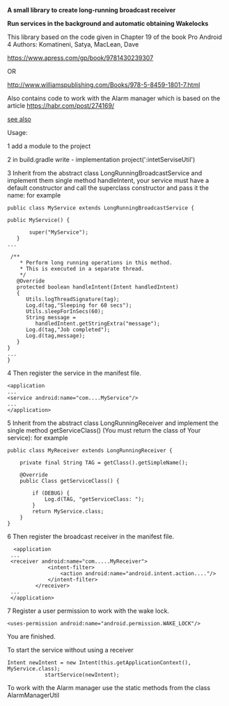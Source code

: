 **A small library to create long-running broadcast receiver**

**Run services in the background and automatic obtaining Wakelocks**

This library based on the code given in Chapter 19 of the book Pro Android 4
Authors: Komatineni, Satya, MacLean, Dave

https://www.apress.com/gp/book/9781430239307

OR

http://www.williamspublishing.com/Books/978-5-8459-1801-7.html

Also contains code to work with the Alarm manager which is based on the article
https://habr.com/post/274169/

[see also](https://github.com/DmitryStarkin/Long-running-service/blob/master/README.md)

Usage:

1 add a module to the project

2 in build.gradle write -  implementation project(':intetServiseUtil')

3  Inherit from the abstract class LongRunningBroadcastService and implement them
 single method handleIntent, your service must have a default constructor and call
 the superclass constructor and pass it the name: for example

 ```
 public class MyService extends LongRunningBroadcastService {

 public MyService() {

        super("MyService");
    }
 ...

  /**
     * Perform long running operations in this method.
     * This is executed in a separate thread.
     */
    @Override
    protected boolean handleIntent(Intent handledIntent)
    {
       Utils.logThreadSignature(tag);
       Log.d(tag,"Sleeping for 60 secs");
       Utils.sleepForInSecs(60);
       String message =
          handledIntent.getStringExtra("message");
       Log.d(tag,"Job completed");
       Log.d(tag,message);
    }
 }
 ...
 }
 ```

4 Then register the service in the manifest file.
 ```
 <application
 ...
 <service android:name="com....MyService"/>
 ...
 </application>
 ```
5  Inherit from the abstract class LongRunningReceiver and implement the single method getServiceClass()
(You must return the class of Your service): for example
 ```
 public class MyReceiver extends LongRunningReceiver {

     private final String TAG = getClass().getSimpleName();

     @Override
     public Class getServiceClass() {

         if (DEBUG) {
             Log.d(TAG, "getServiceClass: ");
         }
         return MyService.class;
     }
 }

 ```

6 Then register the broadcast receiver in the
 manifest file.

 ```
   <application
  ...
  <receiver android:name="com.....MyReceiver">
              <intent-filter>
                  <action android:name="android.intent.action...."/>
              </intent-filter>
          </receiver>
  ...
  </application>
  ```

7  Register a user permission to work with the wake lock.
 ```
 <uses-permission android:name="android.permission.WAKE_LOCK"/>
 ```
  You are finished.

  To start the service without using a receiver
  ```
  Intent newIntent = new Intent(this.getApplicationContext(), MyService.class);
              startService(newIntent);
  ```

To work with the Alarm manager use the static methods from the class AlarmManagerUtil